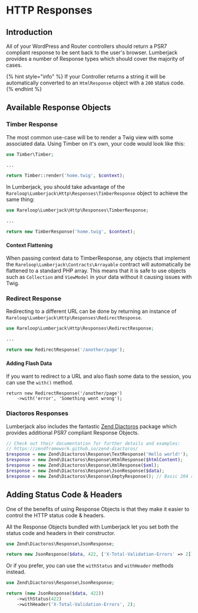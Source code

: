 # HTTP Responses

## Introduction

All of your WordPress and Router controllers should return a PSR7 compliant response to be sent back to the user's browser. Lumberjack provides a number of Response types which should cover the majority of cases.

{% hint style="info" %}
If your Controller returns a string it will be automatically converted to an `HtmlResponse` object with a `200` status code.
{% endhint %}

## Available Response Objects

### Timber Response
The most common use-case will be to render a Twig view with some associated data. Using Timber on it's own, your code would look like this:
```php
use Timber\Timber;

...

return Timber::render('home.twig', $context);
```

In Lumberjack, you should take advantage of the `Rareloop\Lumberjack\Http\Responses\TimberResponse` object to achieve the same thing:

```php
use Rareloop\Lumberjack\Http\Responses\TimberResponse;

...

return new TimberResponse('home.twig', $context);
```

#### Context Flattening
When passing context data to TimberResponse, any objects that implement the `Rareloop\Lumberjack\Contracts\Arrayable` contract will automatically be flattened to a standard PHP array. This means that it is safe to use objects such as `Collection` and `ViewModel` in your data without it causing issues with Twig.

### Redirect Response
Redirecting to a different URL can be done by returning an instance of `Rareloop\Lumberjack\Http\Responses\RedirectResponse`.

```php
use Rareloop\Lumberjack\Http\Responses\RedirectResponse;

...

return new RedirectResponse('/another/page');
```

#### Adding Flash Data
If you want to redirect to a URL and also flash some data to the session, you can use the `with()` method.

```
return new RedirectResponse('/another/page')
    ->with('error', 'Something went wrong');
```

### Diactoros Responses
Lumberjack also includes the fantastic [Zend Diactoros](https://github.com/zendframework/zend-diactoros) package which provides additional PSR7 compliant Response Objects.

```php
// Check out their documentation for further details and examples:
// https://zendframework.github.io/zend-diactoros/
$response = new Zend\Diactoros\Response\TextResponse('Hello world!');
$response = new Zend\Diactoros\Response\HtmlResponse($htmlContent);
$response = new Zend\Diactoros\Response\XmlResponse($xml);
$response = new Zend\Diactoros\Response\JsonResponse($data);
$response = new Zend\Diactoros\Response\EmptyResponse(); // Basic 204 response:
```

## Adding Status Code & Headers
One of the benefits of using Response Objects is that they make it easier to control the HTTP status code & headers.

All the Response Objects bundled with Lumberjack let you set both the status code and headers in their constructor.

```php
use Zend\Diactoros\Response\JsonResponse;

return new JsonResponse($data, 422, ['X-Total-Validation-Errors' => 2]);
```

Or if you prefer, you can use the `withStatus` and `withHeader` methods instead.

```php
use Zend\Diactoros\Response\JsonResponse;

return (new JsonResponse($data, 422))
    ->withStatus(422)
    ->withHeader('X-Total-Validation-Errors', 2);
```

